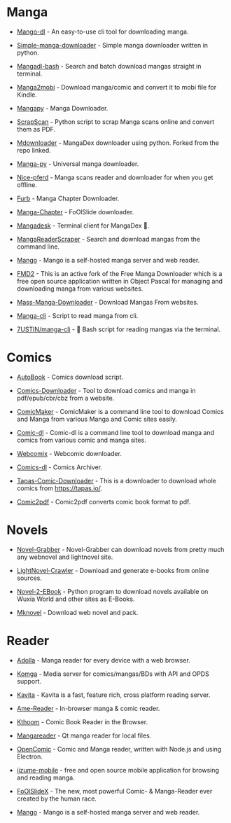 # Manga

* [Mango-dl](https://github.com/Gyro7/mangodl) - An easy-to-use cli tool for downloading manga.

* [Simple-manga-downloader](https://github.com/Kanjirito/simple-manga-downloader) - Simple manga downloader written in python.

* [Mangadl-bash](https://github.com/Akianonymus/mangadl-bash) - Search and batch download mangas straight in terminal.

* [Manga2mobi](https://github.com/KevCui/manga2mobi) - Download manga/comic and convert it to mobi file for Kindle.

* [Mangapy](https://github.com/alemar11/mangapy) - Manga Downloader.

* [ScrapScan](https://github.com/Mr-Monster-0248/ScrapScan) - Python script to scrap Manga scans online and convert them as PDF.

* [Mdownloader](https://github.com/Rudoal/mdownloader) - MangaDex downloader using python. Forked from the repo linked.

* [Manga-py](https://github.com/manga-py/manga-py) - Universal manga downloader.

* [Nice-pferd](https://github.com/augustin64/nice-pferd) - Manga scans reader and downloader for when you get offline.

* [Furb](https://github.com/TheBoringDude/furb) - Manga Chapter Downloader.

* [Manga-Chapter](https://github.com/fakesimo/manga-chapter-downloader) - FoOlSlide downloader.

* [Mangadesk](https://github.com/darylhjd/mangadesk) - Terminal client for MangaDex 📖.

* [MangaReaderScraper](https://github.com/superDross/MangaReaderScraper) - Search and download mangas from the command line.

* [Mango](https://github.com/hkalexling/Mango) - Mango is a self-hosted manga server and web reader.

* [FMD2](https://github.com/dazedcat19/FMD2) - This is an active fork of the Free Manga Downloader which is a free open source application written in Object Pascal for managing and downloading manga from various websites.

* [Mass-Manga-Downloader](https://github.com/stefmmm/Mass-Manga-Downloader) - Download Mangas From websites.

* [Manga-cli](https://github.com/notprash/manga-cli) - Script to read manga from cli.

* [7USTIN/manga-cli](https://github.com/7USTIN/manga-cli) - 📖 Bash script for reading mangas via the terminal.

# Comics

* [AutoBook](https://github.com/umjammer/K-AutoBook) - Comics download script.

* [Comics-Downloader](https://github.com/Girbons/comics-downloader) - Tool to download comics and manga in pdf/epub/cbr/cbz from a website.

* [ComicMaker](https://github.com/Gunjan933/comicMaker) - ComicMaker is a command line tool to download Comics and Manga from various Manga and Comic sites easily.

* [Comic-dl](https://github.com/Xonshiz/comic-dl) - Comic-dl is a command line tool to download manga and comics from various comic and manga sites.

* [Webcomix](https://github.com/J-CPelletier/webcomix) - Webcomic downloader.

* [Comics-dl](https://github.com/The-Eye-Team/Comics-DL) - Comics Archiver.

* [Tapas-Comic-Downloader](https://github.com/TilCreator/Tapas-Comic-Downloader) - This is a downloader to download whole comics from https://tapas.io/.

* [Comic2pdf](https://github.com/thomasherzog/comic2pdf) - Comic2pdf converts comic book format to pdf.

# Novels

* [Novel-Grabber](https://github.com/Flameish/Novel-Grabber) - Novel-Grabber can download novels from pretty much any webnovel and lightnovel site.

* [LightNovel-Crawler](https://github.com/dipu-bd/lightnovel-crawler) - Download and generate e-books from online sources.

* [Novel-2-EBook](https://github.com/EternalTrail/Novel-2-EBook) - Python program to download novels available on Wuxia World and other sites as E-Books.

* [Mknovel](https://github.com/subchen/mknovel) - Download web novel and pack.

# Reader

* [Adolla](https://github.com/AdollaApp/Adolla) - Manga reader for every device with a web browser.

* [Komga](https://github.com/gotson/komga) - Media server for comics/mangas/BDs with API and OPDS support.

* [Kavita](https://github.com/Kareadita/Kavita) - Kavita is a fast, feature rich, cross platform reading server.

* [Ame-Reader](https://github.com/lijandrew/ame-reader) - In-browser manga & comic reader.

* [Kthoom](https://github.com/codedread/kthoom) - Comic Book Reader in the Browser.

* [Mangareader](https://github.com/g-fb/mangareader) - Qt manga reader for local files.

* [OpenComic](https://github.com/ollm/OpenComic) - Comic and Manga reader, written with Node.js and using Electron.

* [iizume-mobile](https://github.com/theluckyegg/iizume-mobile) - free and open source mobile application for browsing and reading manga.

* [FoOlSlideX](https://github.com/saintly2k/FoOlSlideX) - The new, most powerful Comic- & Manga-Reader ever created by the human race.

* [Mango](https://github.com/hkalexling/Mango) - Mango is a self-hosted manga server and web reader.
